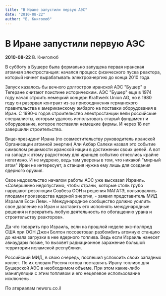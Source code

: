 ```yaml
---
title: "В Иране запустили первую АЭС"
date: "2010-08-22"
author: "В. Книголюб"
---
```


# В Иране запустили первую АЭС

**2010-08-22** В. Книголюб

В субботу в Бушере была формально запущена первая иранская атомная электростанция: начался процесс физического пуска реактора, который начнет вырабатывать электроэнергию до конца 2010 года.

Запуск казалось бы вечного долгостроя иранской АЭС "Бушер" в Тегеране считают поистине историческим. АЭС "Бушер" еще в 1974 году начал строить немецкий концерн Kraftwerk Union AG, но в 1980 году он разорвал контракт из-за присоединения германского правительства к американскому эмбарго на поставки оборудования в Иран. С 1990-х годов строительство электростанции вели российские специалисты, которым удалось использовать старый фундамент и оборудование, которое поставили немецкие фирмы. И через 18 лет завершили строительство.

Вице-президент Ирана (по совместительству руководитель иранской Организации атомной энергии) Али Акбар Салехи назвал это событие символом решимости иранской нации в достижении своих целей. А вот на западе к этому радостному для иранцев событию отнеслись крайне негативно. И не мудрено, ведь там уверены в том, что никакой "мирный атом" Иран не интересует, а станция нужна ему лишь для создания ядерного оружия.

Свое недовольство началом работы АЭС уже высказал Израиль. «Совершенно недопустимо, чтобы страны, которые столь грубо нарушают резолюции Совбеза ООН и решения МАГАТЭ, пользовались плодами производства ядерной энергии, - заявил представитель МИД Израиля Есси Леви. - Международное сообщество должно усилить свое давление на Иран и заставить его исполнять международные решения и прекратить любую деятельность по обогащению урана и строительству реакторов».

Да что говорить про Израиль, если на прошлой неделе экс-полпред США при ООН Джон Болтон посоветовал разбомбить атомную станцию до начала загрузки в нее ядерного топлива. Ведь если Израиль нанесет авиаудары позже, то вызовет радиационное заражение большой территории исламской республики.

Российский МИД, в свою очередь, поспешил успокоить своих западных коллег. По их словам Россия готова поставлять Ирану топливо для Бушерской АЭС в необходимом объеме. При этом какие-либо манипуляции с этим топливом и его нецелевое использование исключены.

По атериалам newsru.co.il